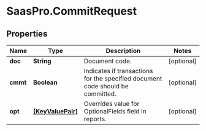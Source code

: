 # SaasPro.CommitRequest

## Properties

Name | Type | Description | Notes
------------ | ------------- | ------------- | -------------
**doc** | **String** | Document code. | [optional] 
**cmmt** | **Boolean** | Indicates if transactions for the specified document code should be committed. | [optional] 
**opt** | [**[KeyValuePair]**](KeyValuePair.md) | Overrides value for OptionalFields field in reports. | [optional] 


